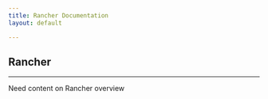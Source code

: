 ```yaml
---
title: Rancher Documentation
layout: default

---
```


## Rancher
---

<span class="highlight">Need content on Rancher overview</span>